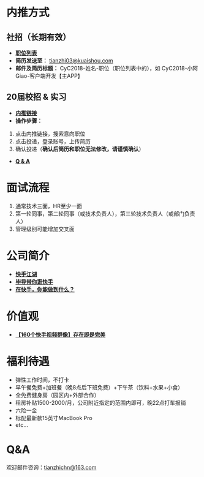 # 内推方式

## 社招（长期有效）
* **[职位列表](https://zhaopin.kuaishou.cn/recruit/e/#/official/social/)**  
* **简历发送至：** tianzhi03@kuaishou.com     
* **邮件及简历标题：** CyC2018-姓名-职位（职位列表中的），如 CyC2018-小阿Giao-客户端开发【主APP】

## 20届校招 & 实习
* **[内推链接](https://campus.kuaishou.cn/recruit/campus/e/#/campus/share/job-list/hYD17rf9jDvmgjkY0kKPqw%3D%3D)**  
* **操作步骤：**
1. 点击内推链接，搜索意向职位
2. 点击投递，登录账号，上传简历
3. 确认投递（**确认后简历和职位无法修改，请谨慎确认**）  
* **[Q & A](https://campus.kuaishou.cn/recruit/campus/e/#/campus/schedule/qa)**   
    
# 面试流程    
1. 通常技术三面，HR至少一面  
2. 第一轮同事，第二轮同事（或技术负责人），第三轮技术负责人（或部门负责人）
3. 管理级别可能增加交叉面    
    
# 公司简介    
* **[快手江湖](https://zhaopin.kuaishou.cn/recruit/e/#/official/jianghu/)**     
* **[毕导带你逛快手](https://live.kuaishou.com/u/3x9wsen4pvbks92/3x4cztdqajbhihi?did=web_fe0dd49cb985d00015b98d9787f86440)**   
* **[在快手，你能做到什么？](https://mp.weixin.qq.com/s/CUWkyC4o2btZmqckRxIVaQ)**  

# 价值观
* **[【160个快手视频群像】存在即是完美](https://www.bilibili.com/video/av59613450?from=search&seid=9427691634286327325)** 

# 福利待遇
* 弹性工作时间，不打卡  
* 早午餐免费+加班餐（晚8点后下班免费）+下午茶（饮料+水果+小食）    
* 全免费健身房（园区内+外部合作）
* 租房补贴1500-2000/月，公司附近指定的范围内即可，晚22点打车报销
* 六险一金
* 标配最新款15英寸MacBook Pro   
* etc...
    
# Q&A    
欢迎邮件咨询：tianzhichn@163.com
